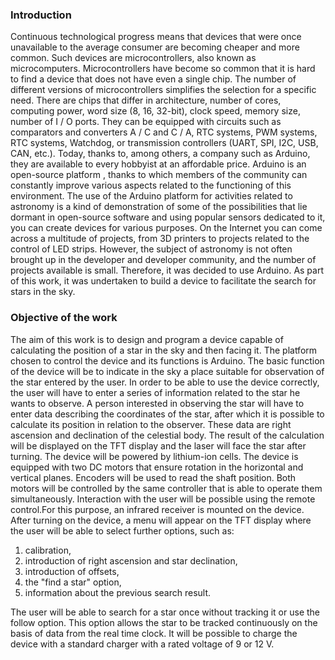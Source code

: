 ### Introduction
Continuous technological progress means that devices that were once unavailable to the average consumer are becoming cheaper and more common.
Such devices are microcontrollers, also known as microcomputers. Microcontrollers have become so common that it is hard to find a device that does not have even a single chip. The number of different versions of microcontrollers simplifies the selection for a specific need.
 There are chips that differ in architecture, number of cores, computing power, word size (8, 16, 32-bit), clock speed, memory size, number of I / O ports. They can be equipped with circuits such as comparators and converters
A / C and C / A, RTC systems, PWM systems, RTC systems, Watchdog, or transmission controllers (UART, SPI, I2C, USB, CAN, etc.).
Today, thanks to, among others, a company such as Arduino, they are available to every hobbyist at an affordable price.
Arduino is an open-source platform , thanks to which members of the community can constantly improve various aspects related to the functioning of this environment.
The use of the Arduino platform for activities related to astronomy is a kind of demonstration of some of the possibilities that lie dormant in open-source software and using popular sensors dedicated to it, you can create devices for various purposes.
On the Internet you can come across a multitude of projects, from 3D printers to projects related to the control of LED strips. However, the subject of astronomy is not often brought up in the developer and developer community, and the number of projects available is small.
Therefore, it was decided to use Arduino. As part of this work, it was undertaken to build a device to facilitate the search for stars in the sky.

### Objective of the work
The aim of this work is to design and program a device capable of calculating the position of a star in the sky and then facing it. The platform chosen to control the device and its functions is Arduino.
The basic function of the device will be to indicate in the sky a place suitable for observation of the star entered by the user. 
In order to be able to use the device correctly, the user will have to enter a series of information related to the star he wants to observe. A person interested in observing the star will have to enter data describing the coordinates of the star, after which it is possible to calculate its position in relation to the observer.
These data are right ascension and declination of the celestial body. The result of the calculation will be displayed on the TFT display and the laser will face the star after turning.
The device will be powered by lithium-ion cells. The device is equipped with two DC motors that ensure rotation in the horizontal and vertical planes. Encoders will be used to read the shaft position. Both motors will be controlled by the same controller that is able to operate them simultaneously. Interaction with the user will be possible using the remote control.For this purpose, an infrared receiver is mounted on the device. After turning on the device, a menu will appear on the TFT display where the user will be able to select further options, such as:
  1. calibration,
  1. introduction of right ascension and star declination,
  1. introduction of offsets,
  1. the "find a star" option,
  1. information about the previous search result.

The user will be able to search for a star once without tracking it or use the follow option. This option allows the star to be tracked continuously on the basis of data from the real time clock.
It will be possible to charge the device with a standard charger with a rated voltage of 9 or 12 V.
